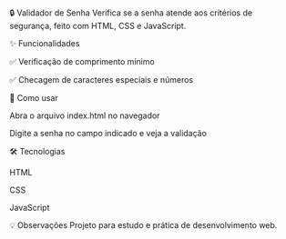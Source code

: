 🔒 Validador de Senha
Verifica se a senha atende aos critérios de segurança, feito com HTML, CSS e JavaScript.

✨ Funcionalidades

✅ Verificação de comprimento mínimo

✅ Checagem de caracteres especiais e números

🚀 Como usar

Abra o arquivo index.html no navegador

Digite a senha no campo indicado e veja a validação

🛠️ Tecnologias

HTML

CSS

JavaScript

💡 Observações
Projeto para estudo e prática de desenvolvimento web.
